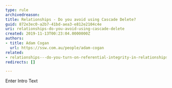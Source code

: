 ```yaml
---
type: rule
archivedreason: 
title: Relationships - Do you avoid using Cascade Delete?
guid: 872e3ec0-a2b7-41bd-aea3-e812e2104c4e
uri: relationships-do-you-avoid-using-cascade-delete
created: 2019-11-13T00:23:04.0000000Z
authors:
- title: Adam Cogan
  url: https://ssw.com.au/people/adam-cogan
related:
- relationships---do-you-turn-on-referential-integrity-in-relationships
redirects: []

---
```



Enter Intro Text
<br><excerpt class='endintro'></excerpt><br>



